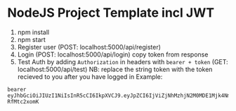 # NodeJS Project Template incl JWT

1. npm install
2. npm start
3. Register user (POST: localhost:5000/api/register)
4. Login (POST: localhost:5000/api/login) copy token from response
5. Test Auth by adding `Authorization` in headers with `bearer + token` (GET: localhost:5000/api/test) NB: replace the string token with the token recieved to you after you have logged in
Example:
```
bearer eyJhbGciOiJIUzI1NiIsInR5cCI6IkpXVCJ9.eyJpZCI6IjViZjNhMzhjN2M0MDE1Mjk4NmExZTY1NSIsImVtYWlsIjoiaGVsbG9AZ21haWwuY29tIiwiaWF0IjoxNTQyNjkzOTU1LCJleHAiOjE1NDI2OTQxNTV9.k6-RfMtc2xomK
```
